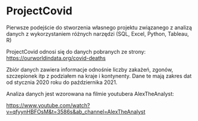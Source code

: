 # ProjectCovid

Pierwsze podejście do stworzenia własnego projektu związanego z analizą danych z wykorzystaniem różnych narzędzi (SQL, Excel, Python, Tableau, R)

ProjectCovid odnosi się do danych pobranych ze strony: 
https://ourworldindata.org/covid-deaths

Zbiór danych zawiera informacje odnośnie liczby zakażeń, zgonów, szczepionek itp z podziałem na kraje i kontynenty. Dane te mają zakres dat od stycznia 2020 roku do października 2021. 

Analiza danych jest wzorowana na filmie youtubera AlexTheAnalyst:

https://www.youtube.com/watch?v=qfyynHBFOsM&t=3586s&ab_channel=AlexTheAnalyst

